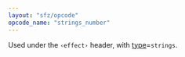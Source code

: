 ```yaml
---
layout: "sfz/opcode"
opcode_name: "strings_number"
---
```

Used under the `‹effect›` header, with [type]=`strings`.


[type]: type#strings

